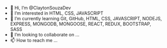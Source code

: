 - 👋 Hi, I’m @ClaytonSouzaDev
- 👀 I’m interested in HTML, CSS, JAVASCRIPT
- 🌱 I’m currently learning Git, GitHub, HTML, CSS, JAVASCRIPT, NODEJS, EXPRESS, MONGODB, MONGOOSE, REACT, REDUX, BOOTSTRAP, SASS
- 💞️ I’m looking to collaborate on ...
- 📫 How to reach me ...

<!---
ClaytonSouzaDev/ClaytonSouzaDev is a ✨ special ✨ repository because its `README.md` (this file) appears on your GitHub profile.
You can click the Preview link to take a look at your changes.
--->

